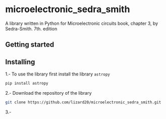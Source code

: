 # microelectronic_sedra_smith
A library written in Python for Microelectronic circuits book, chapter 3, by Sedra-Smith. 7th. edition


## Getting started
## Installing
1.- To use the library first install the library `astropy`
```bash
pip install astropy 
```
2.- Download the repository of the library
```bash
git clone https://github.com/lizard20/microelectronic_sedra_smith.git
```
3.-
